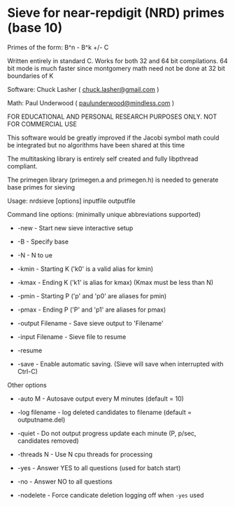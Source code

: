 # Sieve for near-repdigit (NRD) primes (base 10)

Primes of the form:    B^n - B^k +/- C

Written entirely in standard C. Works for both 32 and 64 bit compilations.
64 bit mode is much faster since montgomery math need not be done at 32 bit boundaries of K 

Software:       Chuck Lasher    ( chuck.lasher@gmail.com )

Math:           Paul Underwood  ( paulunderwood@mindless.com )

FOR EDUCATIONAL AND PERSONAL RESEARCH PURPOSES ONLY.  NOT FOR COMMERCIAL USE

This software would be greatly improved if the Jacobi symbol math 
could be integrated but no algorithms have been shared at this time

The multitasking library is entirely self created and fully   libpthread compliant.

The primegen library (primegen.a and primegen.h) is needed to generate base primes for sieving


Usage:   nrdsieve [options] inputfile outputfile

Command line options:   (minimally unique abbreviations supported)

- -new                - Start new sieve interactive setup
- -B                  - Specify base
- -N                  - N to ue
- -kmin               - Starting K  ('k0' is a valid alias for kmin)
- -kmax               - Ending K    ('k1' is alias for kmax)  (Kmax must be less than N)
- -pmin               - Starting P  ('p' and 'p0' are aliases for pmin)
- -pmax               - Ending P    ('P' and 'p1' are aliases for pmax)
- -output Filename    - Save sieve output to 'Filename'
 
- -input Filename     - Sieve file to resume
- -resume
 
- -save               - Enable automatic saving.     (Sieve will save when interrupted with Ctrl-C) 
 
Other options
- -auto M             - Autosave output every M minutes  (default = 10)
- -log filename       - log deleted candidates to filename (default = outputname.del)
- -quiet              - Do not output progress update each minute (P, p/sec, candidates removed)
- -threads N          - Use N cpu threads for processing

- -yes                - Answer YES to all questions (used for batch start)
- -no                 - Answer NO to all questions
- -nodelete           - Force candicate deletion logging off when `-yes` used
 

